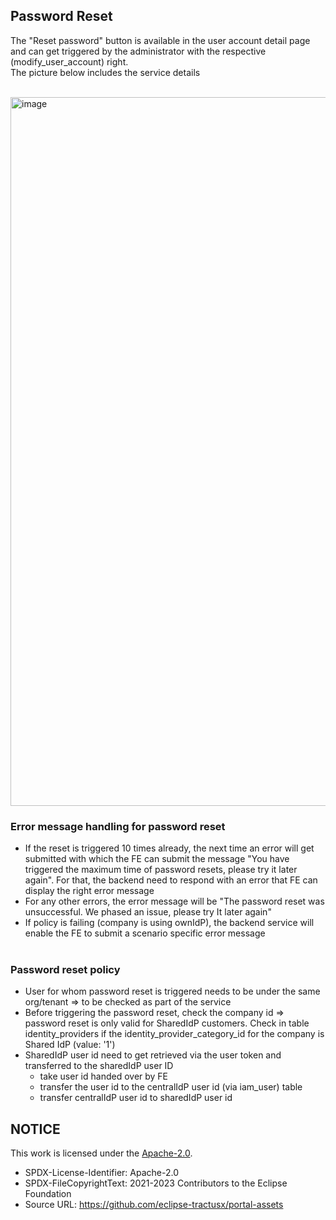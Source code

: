 ## Password Reset

The "Reset password" button is available in the user account detail page and can get triggered by the administrator with the respective (modify_user_account) right.  
The picture below includes the service details
<br>
<br>

<img width="1134" alt="image" src="https://user-images.githubusercontent.com/94133633/210904746-1ea35390-8908-416a-9ebc-9c00b5313551.png">

### Error message handling for password reset

- If the reset is triggered 10 times already, the next time an error will get submitted with which the FE can submit the message "You have triggered the maximum time of password resets, please try it later again". For that, the backend need to respond with an error that FE can display the right error message
- For any other errors, the error message will be "The password reset was unsuccessful. We phased an issue, please try It later again"
- If policy is failing (company is using ownIdP), the backend service will enable the FE to submit a scenario specific error message
  <br>
  <br>

### Password reset policy

- User for whom password reset is triggered needs to be under the same org/tenant => to be checked as part of the service
- Before triggering the password reset, check the company id => password reset is only valid for SharedIdP customers. Check in table identity_providers if the identity_provider_category_id for the company is Shared IdP (value: '1')
- SharedIdP user id need to get retrieved via the user token and transferred to the sharedIdP user ID
  - take user id handed over by FE
  - transfer the user id to the centralIdP user id (via iam_user) table
  - transfer centralIdP user id to sharedIdP user id

## NOTICE

This work is licensed under the [Apache-2.0](https://www.apache.org/licenses/LICENSE-2.0).

- SPDX-License-Identifier: Apache-2.0
- SPDX-FileCopyrightText: 2021-2023 Contributors to the Eclipse Foundation
- Source URL: https://github.com/eclipse-tractusx/portal-assets
